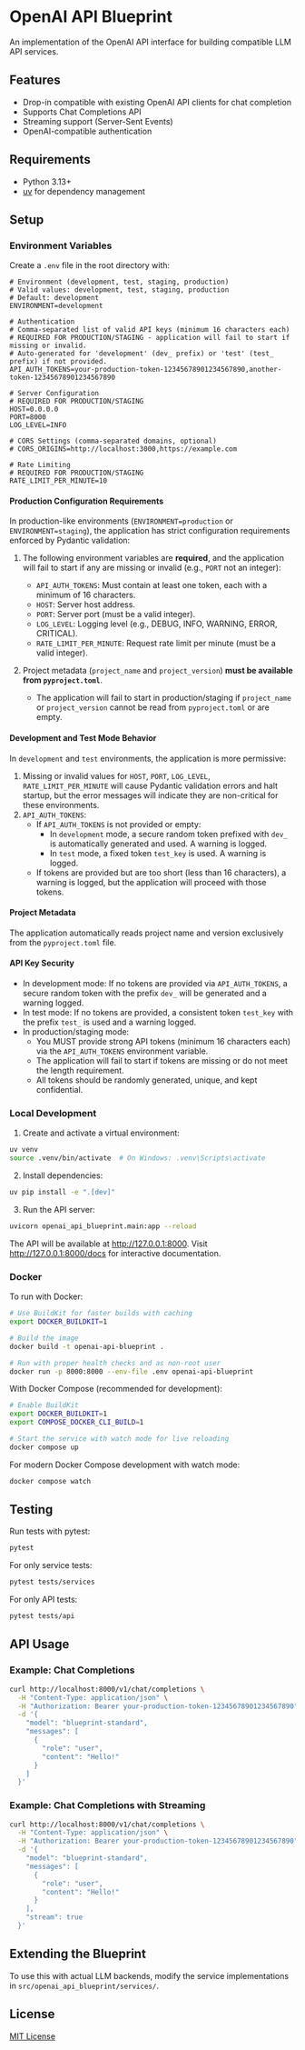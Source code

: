 # OpenAI API Blueprint

An implementation of the OpenAI API interface for building compatible LLM API services.

## Features

- Drop-in compatible with existing OpenAI API clients for chat completion
- Supports Chat Completions API
- Streaming support (Server-Sent Events)
- OpenAI-compatible authentication

## Requirements

- Python 3.13+
- [uv](https://github.com/astral-sh/uv) for dependency management

## Setup

### Environment Variables

Create a `.env` file in the root directory with:

```
# Environment (development, test, staging, production)
# Valid values: development, test, staging, production
# Default: development
ENVIRONMENT=development

# Authentication
# Comma-separated list of valid API keys (minimum 16 characters each)
# REQUIRED FOR PRODUCTION/STAGING - application will fail to start if missing or invalid.
# Auto-generated for 'development' (dev_ prefix) or 'test' (test_ prefix) if not provided.
API_AUTH_TOKENS=your-production-token-12345678901234567890,another-token-12345678901234567890

# Server Configuration
# REQUIRED FOR PRODUCTION/STAGING
HOST=0.0.0.0
PORT=8000
LOG_LEVEL=INFO

# CORS Settings (comma-separated domains, optional)
# CORS_ORIGINS=http://localhost:3000,https://example.com

# Rate Limiting
# REQUIRED FOR PRODUCTION/STAGING
RATE_LIMIT_PER_MINUTE=10
```

#### Production Configuration Requirements

In production-like environments (`ENVIRONMENT=production` or `ENVIRONMENT=staging`), the application has strict configuration requirements enforced by Pydantic validation:

1. The following environment variables are **required**, and the application will fail to start if any are missing or invalid (e.g., `PORT` not an integer):
    *   `API_AUTH_TOKENS`: Must contain at least one token, each with a minimum of 16 characters.
    *   `HOST`: Server host address.
    *   `PORT`: Server port (must be a valid integer).
    *   `LOG_LEVEL`: Logging level (e.g., DEBUG, INFO, WARNING, ERROR, CRITICAL).
    *   `RATE_LIMIT_PER_MINUTE`: Request rate limit per minute (must be a valid integer).

2. Project metadata (`project_name` and `project_version`) **must be available from `pyproject.toml`**. 
    *   The application will fail to start in production/staging if `project_name` or `project_version` cannot be read from `pyproject.toml` or are empty.

#### Development and Test Mode Behavior

In `development` and `test` environments, the application is more permissive:

1.  Missing or invalid values for `HOST`, `PORT`, `LOG_LEVEL`, `RATE_LIMIT_PER_MINUTE` will cause Pydantic validation errors and halt startup, but the error messages will indicate they are non-critical for these environments.
2.  `API_AUTH_TOKENS`:
    *   If `API_AUTH_TOKENS` is not provided or empty:
        *   In `development` mode, a secure random token prefixed with `dev_` is automatically generated and used. A warning is logged.
        *   In `test` mode, a fixed token `test_key` is used. A warning is logged.
    *   If tokens are provided but are too short (less than 16 characters), a warning is logged, but the application will proceed with those tokens.

#### Project Metadata

The application automatically reads project name and version exclusively from the `pyproject.toml` file. 

#### API Key Security

- In development mode: If no tokens are provided via `API_AUTH_TOKENS`, a secure random token with the prefix `dev_` will be generated and a warning logged.
- In test mode: If no tokens are provided, a consistent token `test_key` with the prefix `test_` is used and a warning logged.
- In production/staging mode:
    - You MUST provide strong API tokens (minimum 16 characters each) via the `API_AUTH_TOKENS` environment variable.
    - The application will fail to start if tokens are missing or do not meet the length requirement.
    - All tokens should be randomly generated, unique, and kept confidential.

### Local Development

1. Create and activate a virtual environment:

```bash
uv venv
source .venv/bin/activate  # On Windows: .venv\Scripts\activate
```

2. Install dependencies:

```bash
uv pip install -e ".[dev]"
```

3. Run the API server:

```bash
uvicorn openai_api_blueprint.main:app --reload
```

The API will be available at http://127.0.0.1:8000. Visit http://127.0.0.1:8000/docs for interactive documentation.

### Docker

To run with Docker:

```bash
# Use BuildKit for faster builds with caching
export DOCKER_BUILDKIT=1

# Build the image
docker build -t openai-api-blueprint .

# Run with proper health checks and as non-root user
docker run -p 8000:8000 --env-file .env openai-api-blueprint
```

With Docker Compose (recommended for development):

```bash
# Enable BuildKit
export DOCKER_BUILDKIT=1
export COMPOSE_DOCKER_CLI_BUILD=1

# Start the service with watch mode for live reloading
docker compose up
```

For modern Docker Compose development with watch mode:

```bash
docker compose watch
```

## Testing

Run tests with pytest:

```bash
pytest
```

For only service tests:

```bash
pytest tests/services
```

For only API tests:

```bash
pytest tests/api
```

## API Usage

### Example: Chat Completions

```bash
curl http://localhost:8000/v1/chat/completions \
  -H "Content-Type: application/json" \
  -H "Authorization: Bearer your-production-token-12345678901234567890" \
  -d '{
    "model": "blueprint-standard",
    "messages": [
      {
        "role": "user",
        "content": "Hello!"
      }
    ]
  }'
```

### Example: Chat Completions with Streaming

```bash
curl http://localhost:8000/v1/chat/completions \
  -H "Content-Type: application/json" \
  -H "Authorization: Bearer your-production-token-12345678901234567890" \
  -d '{
    "model": "blueprint-standard",
    "messages": [
      {
        "role": "user",
        "content": "Hello!"
      }
    ],
    "stream": true
  }'
```

## Extending the Blueprint

To use this with actual LLM backends, modify the service implementations in `src/openai_api_blueprint/services/`.

## License

[MIT License](LICENSE)
